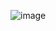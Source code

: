 ![image](https://github.com/muzykalegion/log-viewer/assets/143899555/6634bb46-716a-411f-a807-419880d0be3a)
